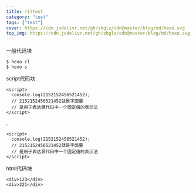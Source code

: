 ```yaml
---
title: (1)test
category: "test"
tags: ["test"]
cover: https://cdn.jsdelivr.net/gh/zbglz/cdn@master/blog/md/hexo.svg
top_img: https://cdn.jsdelivr.net/gh/zbglz/cdn@master/blog/md/hexo.svg
---
```


一般代码块

    $ hexo cl
    $ hexo s

script代码块


```ES
<script>
  console.log(2152152456521452);
  // 2152152456521452就是字面量
  // 是用于表达源代码中一个固定值的表示法
</script>
```

.

```
<script>
  console.log(2152152456521452);
  // 2152152456521452就是字面量
  // 是用于表达源代码中一个固定值的表示法
</script>
```

html代码块

    <div>123</div>
    <div>321</div>